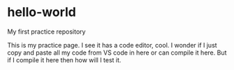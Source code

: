# hello-world
My first practice repository

This is my practice page. I see it has a code editor, cool. I wonder if I just copy and paste all my code from VS code in here or can compile it here.
But if I compile it here then how will I test it.


